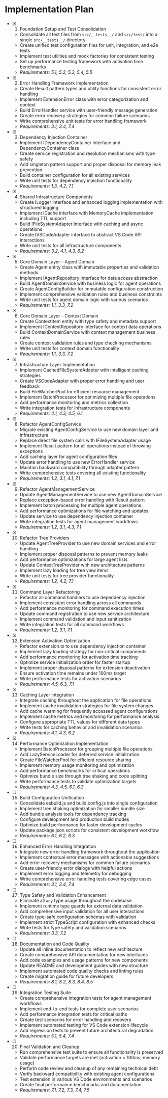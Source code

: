 # Implementation Plan

- [x] 1. Foundation Setup and Test Consolidation
  - Consolidate all test files from `src/__tests__/` and `src/test/` into a single `src/__tests__/` directory
  - Create unified test configuration files for unit, integration, and e2e tests
  - Implement test utilities and mock factories for consistent testing
  - Set up performance testing framework with activation time benchmarks
  - _Requirements: 5.1, 5.2, 5.3, 5.4, 5.5_

- [x] 2. Error Handling Framework Implementation
  - Create Result pattern types and utility functions for consistent error handling
  - Implement ExtensionError class with error categorization and context
  - Build ErrorHandler service with user-friendly message generation
  - Create error recovery strategies for common failure scenarios
  - Write comprehensive unit tests for error handling framework
  - _Requirements: 3.1, 3.4, 7.4_

- [x] 3. Dependency Injection Container
  - Implement IDependencyContainer interface and DependencyContainer class
  - Create service registration and resolution mechanisms with type safety
  - Add singleton pattern support and proper disposal for memory leak prevention
  - Build container configuration for all existing services
  - Write unit tests for dependency injection functionality
  - _Requirements: 1.3, 4.2, 7.1_

- [x] 4. Shared Infrastructure Components
  - Create ILogger interface and enhanced logging implementation with structured logging
  - Implement ICache interface with MemoryCache implementation including TTL support
  - Build IFileSystemAdapter interface with caching and async operations
  - Create IVSCodeAdapter interface to abstract VS Code API interactions
  - Write unit tests for all infrastructure components
  - _Requirements: 3.2, 4.1, 4.3, 6.2_

- [x] 5. Core Domain Layer - Agent Domain
  - Create Agent entity class with immutable properties and validation methods
  - Implement IAgentRepository interface for data access abstraction
  - Build AgentDomainService with business logic for agent operations
  - Create AgentConfigBuilder for immutable configuration construction
  - Implement comprehensive validation rules and business constraints
  - Write unit tests for agent domain logic with various scenarios
  - _Requirements: 1.1, 3.3, 7.2_

- [x] 6. Core Domain Layer - Context Domain
  - Create ContextItem entity with type safety and metadata support
  - Implement IContextRepository interface for context data operations
  - Build ContextDomainService with context management business rules
  - Create context validation rules and type checking mechanisms
  - Write unit tests for context domain functionality
  - _Requirements: 1.1, 3.3, 7.2_

- [x] 7. Infrastructure Layer Implementation
  - Implement CachedFileSystemAdapter with intelligent caching strategies
  - Create VSCodeAdapter with proper error handling and user feedback
  - Build FileWatcherPool for efficient resource management
  - Implement BatchProcessor for optimizing multiple file operations
  - Add performance monitoring and metrics collection
  - Write integration tests for infrastructure components
  - _Requirements: 4.1, 4.3, 4.5, 6.1_

- [x] 8. Refactor AgentConfigService
  - Migrate existing AgentConfigService to use new domain layer and infrastructure
  - Replace direct file system calls with IFileSystemAdapter usage
  - Implement Result pattern for all operations instead of throwing exceptions
  - Add caching layer for agent configuration files
  - Update error handling to use new ErrorHandler service
  - Maintain backward compatibility through adapter pattern
  - Write comprehensive tests covering all existing functionality
  - _Requirements: 1.2, 3.1, 4.1, 7.1_

- [x] 9. Refactor AgentManagementService
  - Update AgentManagementService to use new AgentDomainService
  - Replace exception-based error handling with Result pattern
  - Implement batch processing for multiple agent operations
  - Add performance optimizations for file watching and updates
  - Update service to use dependency injection container
  - Write integration tests for agent management workflows
  - _Requirements: 1.2, 3.1, 4.3, 7.1_

- [x] 10. Refactor Tree Providers
  - Update AgentTreeProvider to use new domain services and error handling
  - Implement proper disposal patterns to prevent memory leaks
  - Add performance optimizations for large agent lists
  - Update ContextTreeProvider with new architecture patterns
  - Implement lazy loading for tree view items
  - Write unit tests for tree provider functionality
  - _Requirements: 1.2, 4.2, 7.1_

- [x] 11. Command Layer Refactoring
  - Refactor all command handlers to use dependency injection
  - Implement consistent error handling across all commands
  - Add performance monitoring for command execution times
  - Update command registration to use new service architecture
  - Implement command validation and input sanitization
  - Write integration tests for all command workflows
  - _Requirements: 1.2, 3.1, 7.1_

- [x] 12. Extension Activation Optimization
  - Refactor extension.ts to use dependency injection container
  - Implement lazy loading strategy for non-critical components
  - Add performance monitoring for activation time tracking
  - Optimize service initialization order for faster startup
  - Implement proper disposal patterns for extension deactivation
  - Ensure activation time remains under 100ms target
  - Write performance tests for activation scenarios
  - _Requirements: 4.5, 6.3, 7.1_

- [x] 13. Caching Layer Integration
  - Integrate caching throughout the application for file operations
  - Implement cache invalidation strategies for file system changes
  - Add cache warming for frequently accessed agent configurations
  - Implement cache metrics and monitoring for performance analysis
  - Configure appropriate TTL values for different data types
  - Write tests for caching behavior and invalidation scenarios
  - _Requirements: 4.1, 4.3, 6.2_

- [x] 14. Performance Optimization Implementation
  - Implement BatchProcessor for grouping multiple file operations
  - Add LazyServiceLoader for deferred service initialization
  - Create FileWatcherPool for efficient resource sharing
  - Implement memory usage monitoring and optimization
  - Add performance benchmarks for critical operations
  - Optimize bundle size through tree shaking and code splitting
  - Write performance tests to validate optimization targets
  - _Requirements: 4.3, 4.5, 6.1, 6.3_

- [ ] 15. Build Configuration Unification
  - Consolidate esbuild.js and build.config.js into single configuration
  - Implement tree shaking optimization for smaller bundle size
  - Add bundle analysis tools for dependency tracking
  - Configure development and production build modes
  - Optimize build performance for faster development cycles
  - Update package.json scripts for consistent development workflow
  - _Requirements: 6.1, 6.2, 6.3_

- [ ] 16. Enhanced Error Handling Integration
  - Integrate new error handling framework throughout the application
  - Implement contextual error messages with actionable suggestions
  - Add error recovery mechanisms for common failure scenarios
  - Create user-friendly error dialogs with helpful actions
  - Implement error logging and telemetry for debugging
  - Write comprehensive error handling tests covering edge cases
  - _Requirements: 3.1, 3.4, 7.4_

- [ ] 17. Type Safety and Validation Enhancement
  - Eliminate all `any` type usage throughout the codebase
  - Implement runtime type guards for external data validation
  - Add comprehensive input validation for all user interactions
  - Create type-safe configuration schemas with validation
  - Implement strict TypeScript configuration with enhanced checks
  - Write tests for type safety and validation scenarios
  - _Requirements: 3.3, 7.2_

- [ ] 18. Documentation and Code Quality
  - Update all inline documentation to reflect new architecture
  - Create comprehensive API documentation for new interfaces
  - Add code examples and usage patterns for new components
  - Update README and development guides with new structure
  - Implement automated code quality checks and linting rules
  - Create migration guide for future developers
  - _Requirements: 8.1, 8.2, 8.3, 8.4, 8.5_

- [ ] 19. Integration Testing Suite
  - Create comprehensive integration tests for agent management workflows
  - Implement end-to-end tests for complete user scenarios
  - Add performance integration tests for critical paths
  - Create test scenarios for error handling and recovery
  - Implement automated testing for VS Code extension lifecycle
  - Add regression tests to prevent future architectural degradation
  - _Requirements: 5.1, 5.4, 7.4_

- [ ] 20. Final Validation and Cleanup
  - Run comprehensive test suite to ensure all functionality is preserved
  - Validate performance targets are met (activation < 100ms, memory usage)
  - Perform code review and cleanup of any remaining technical debt
  - Verify backward compatibility with existing agent configurations
  - Test extension in various VS Code environments and scenarios
  - Create final performance benchmarks and documentation
  - _Requirements: 7.1, 7.2, 7.3, 7.4, 7.5_